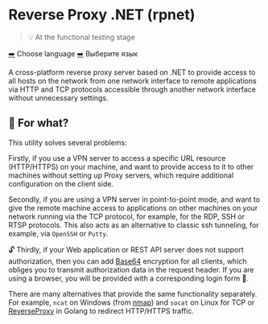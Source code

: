 # Reverse Proxy .NET (rpnet)

> 💡 At the functional testing stage

[➡️](https://github.com/Lifailon/ReverseProxyNET/blob/rsa/README.md) Choose language [➡️‍](https://github.com/Lifailon/ReverseProxyNET/blob/rsa/README_RU.md) Выберите язык

A cross-platform reverse proxy server based on .NET to provide access to all hosts on the network from one network interface to remote applications via HTTP and TCP protocols accessible through another network interface without unnecessary settings.

## 💁 For what?

This utility solves several problems:

Firstly, if you use a VPN server to access a specific URL resource (HTTP/HTTPS) on your machine, and want to provide access to it to other machines without setting up Proxy servers, which require additional configuration on the client side.

Secondly, if you are using a VPN server in point-to-point mode, and want to give the remote machine access to applications on other machines on your network running via the TCP protocol, for example, for the RDP, SSH or RTSP protocols. This also acts as an alternative to classic ssh tunneling, for example, via `OpenSSH` or `Putty`.

🔓 Thirdly, if your Web application or REST API server does not support authorization, then you can add [Base64](https://en.wikipedia.org/wiki/Base64) encryption for all clients, which obliges you to transmit authorization data in the request header. If you are using a browser, you will be provided with a corresponding login form 🔑.

There are many alternatives that provide the same functionality separately. For example, `ncat` on Windows (from [nmap](https://github.com/nmap/nmap)) and `socat` on Linux for TCP or [ReverseProxy](https://github.com/ilanyu/ReverseProxy) in Golang to redirect HTTP/HTTPS traffic.

<!-- ## 🚀 Installation

## 📌 Using

```PowerShell

```

## 📑 Log
-->